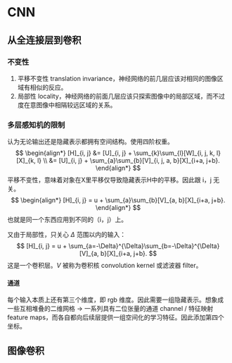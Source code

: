 # CNN
## 从全连接层到卷积
### 不变性
1. 平移不变性 translation invariance，神经网络的前几层应该对相同的图像区域有相似的反应。
2. 局部性 locality，神经网络的前面几层应该只探索图像中的局部区域，而不过度在意图像中相隔较远区域的关系。
### 多层感知机的限制
认为无论输出还是隐藏表示都拥有空间结构。使用四阶权重。
$$
\begin{align*}
[H]_{i, j} &= [U]_{i, j} + \sum_{k}\sum_{l}[W]_{i, j, k, l}[X]_{k, l} \\
&= [U]_{i, j} + \sum_{a}\sum_{b}[V]_{i, j, a, b}[X]_{i+a, j+b}.
\end{align*}
$$
平移不变性，意味着对象在X里平移仅导致隐藏表示H中的平移。因此跟 i，j 无关。
$$
\begin{align*}
[H]_{i, j} = u + \sum_{a}\sum_{b}[V]_{a, b}[X]_{i+a, j+b}.
\end{align*}
$$
也就是同一个东西应用到不同的（i，j）上。

又由于局部性，只关心 $\Delta$ 范围以内的输入：
$$
[H]_{i, j} = u + \sum_{a=-\Delta}^{\Delta}\sum_{b=-\Delta}^{\Delta}[V]_{a, b}[X]_{i+a, j+b}.
$$
这是一个卷积层。$V$ 被称为卷积核 convolution kernel 或滤波器 filter。

#### 通道
每个输入本质上还有第三个维度，即 rgb 维度。因此需要一组隐藏表示。想象成一些互相堆叠的二维网格 $\rightarrow$ 一系列具有二位张量的通道 channel / 特征映射 feature maps，而各自都向后续层提供一组空间化的学习特征。因此添加第四个坐标。

## 图像卷积
